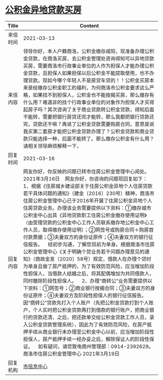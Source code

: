 # <a href="http://www.shangluo.gov.cn/zmhd/ldxxxx.jsp?urltype=leadermail.LeaderMailContentUrl&wbtreeid=1112&leadermailid=7020">公积金异地贷款买房</a>
| Title |                                                                                                                                                                                                                                                                                                                                                                     Content                                                                                                                                                                                                                                                                                                                                                                     |
|:-----:|-------------------------------------------------------------------------------------------------------------------------------------------------------------------------------------------------------------------------------------------------------------------------------------------------------------------------------------------------------------------------------------------------------------------------------------------------------------------------------------------------------------------------------------------------------------------------------------------------------------------------------------------------------------------------------------------------------------------------------------------------|
| 来信时间  | 2021-03-13                                                                                                                                                                                                                                                                                                                                                                                                                                                                                                                                                                                                                                                                                                                                      |
| 来信内容  | 领导你好，本人户籍商洛，公积金缴存咸阳，现准备办理公积金贷款，在商洛买房，去公积金管理处咨询得知可以异地贷款买房，需要商洛市行政事业单位的人作为担保人才能办理公积金贷款，且担保人如果担保以后公积金不能提取使用，也不办理贷款。现如今哪个年轻人不是房贷车贷的！！公积金买房本来是给缴存公积金职工的福利，为何商洛市公积金要求这么严格，如果找不到担保人，公积金也不能按揭买房，那么缴存有什么用？难道非的找个行政事业单位的对象作为担保人才买得起房子吗？其次咨询了关于商业贷款转公积金贷款，得知后面不能转，需要把银行房贷还完才能转，那么我都把银行贷款还完，贷款还干嘛？再说了公积金贷款需要购房合同，意思是说我买第二套房才能把公积金贷款办理了？公积金贷款和商业贷款只能选择一种，后面不能转了。那么缴存公积金有什么用？请相关领导麻烦解释一下，                                                                                                                                                                                                                                                                                                                                                                     |
| 回复时间  | 2021-03-16                                                                                                                                                                                                                                                                                                                                                                                                                                                                                                                                                                                                                                                                                                                                      |
| 回复内容  | 网友你好，你反映的问题已转市住房公积金管理中心阅处。2021年3月16日    网友你好，你咨询的问题现回复如下：    1、根据《住房城乡建设部关于住房公积金异地个人住房贷款若干具体问题的通知》（建金〔2016〕230号）精神，商洛市住房公积金管理中心已于2016年开展了住房公积金异地个人住房贷款业务。办理该业务需要提供以下资料：①缴存城市公积金中心出具《异地贷款职工住房公积金缴存使用证明》（由受理贷款的公积金中心工作人员联系缴存地公积金中心工作人员，取得缴存使用证明）；②网签号或购房合同＋购房首付款票据；③夫妻双方的身份证原件；④夫妻双方的银行征信报告。    经初步沟通，了解您目前为单身。根据商洛市住房公积金管理中心《关于明确个贷业务若干问题办理意见的通知》（商政金发〔2020〕58号）规定，借款人在办理个贷时为单身且做了房产抵押的，为了有效防范风险，应当增加阶段性担保人，当借款人结婚之后，将其配偶增加为共同借款人，同时撤除阶段性担保人。    2、办理“商转公”业务需要提供以下资料：①网签号；②商业银行按揭合同；③夫妻双方的身份证原件；④夫妻双方及阶段性担保人的银行征信报告。因“商转公”贷款先打入个人账户（先把公积金贷款打到个人账户，个人实时把公积金贷款再打到借款的银行账户，把商业银行的贷款还清，之后，把还款单交给公积金贷款工作人员，录入公积金贷款管理系统），因此为了有效防范风险，在房产抵押手续从商业银行未办理至公积金中心以前，应当增加阶段性担保人，房产抵押手续一经办妥之后，解除保证人的阶段性保证。    如有疑问，请您致电商州管理部：0914-2392629。商洛市住房公积金管理中心 2021年3月19日 |
| 回复机构  | <a href="../../categories/agencies/市信息中心.md">市信息中心</a>                                                                                                                                                                                                                                                                                                                                                                                                                                                                                                                                                                                                                                                                                            |